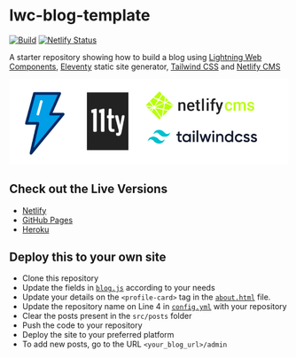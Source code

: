 # lwc-blog-template

[![Build](https://github.com/adityanaag3/lwc-blog-template/workflows/Build%20Eleventy/badge.svg)](https://github.com/adityanaag3/lwc-blog-template/actions?query=workflow%3A%22Build+Eleventy) [![Netlify Status](https://api.netlify.com/api/v1/badges/8fbdc390-78b6-4311-bbf8-570cb60f16e7/deploy-status)](https://app.netlify.com/sites/lwc-blog-template/deploys)

A starter repository showing how to build a blog using [Lightning Web Components](https://lwc.dev/), [Eleventy](https://www.11ty.dev/) static site generator, [Tailwind CSS](https://tailwindcss.com/) and [Netlify CMS](https://www.netlifycms.org/)

![Tech Stack for LWC Blog Template](./docs/tech-stack.png)

## Check out the Live Versions

-   [Netlify](https://lwc-blog-template.netlify.app)
-   [GitHub Pages](https://adityanaag3.github.io/lwc-blog-template)
-   [Heroku](https://lwc-blog-template.herokuapp.com/)

## Deploy this to your own site

-   Clone this repository
-   Update the fields in [`blog.js`](./config/blog.js) according to your needs
-   Update your details on the `<profile-card>` tag in the [`about.html`](src/pages/about/about.html) file.
-   Update the repository name on Line 4 in [`config.yml`](./src/admin/config.yml) with your repository
-   Clear the posts present in the `src/posts` folder
-   Push the code to your repository
-   Deploy the site to your preferred platform
-   To add new posts, go to the URL `<your_blog_url>/admin`
